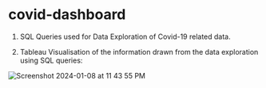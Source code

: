 # covid-dashboard
1. SQL Queries used for Data Exploration of Covid-19 related data. 


2. Tableau Visualisation of the information drawn from the data exploration using SQL queries:
   
![Screenshot 2024-01-08 at 11 43 55 PM](https://github.com/arpit-gif/covid-dashboard/assets/72472262/b6eea030-4ddb-4e9d-a9c8-76fed391db86)

